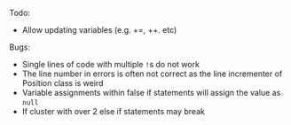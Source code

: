 Todo:
* Allow updating variables (e.g. +=, ++. etc)

Bugs:
* Single lines of code with multiple `!`s do not work
* The line number in errors is often not correct as the line incrementer of Position class is weird
* Variable assignments within false if statements will assign the value as `null`
* If cluster with over 2 else if statements may break
